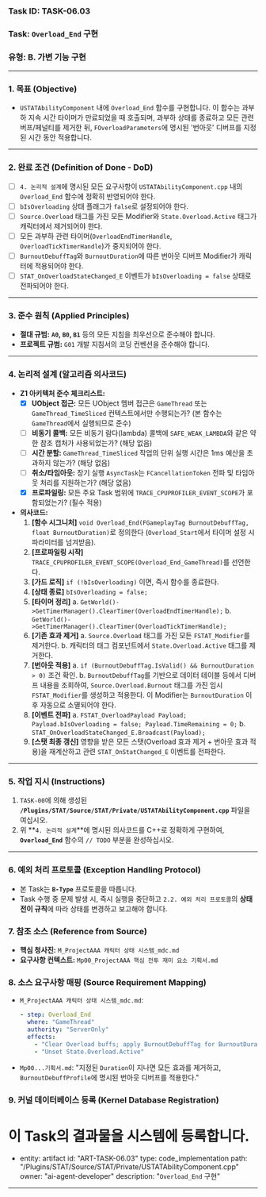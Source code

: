 ### **Task ID: TASK-06.03**
### **Task: `Overload_End` 구현**
### **유형: B. 가변 기능 구현**

---
### **1. 목표 (Objective)**
*   `USTATAbilityComponent` 내에 `Overload_End` 함수를 구현합니다. 이 함수는 과부하 지속 시간 타이머가 만료되었을 때 호출되며, 과부하 상태를 종료하고 모든 관련 버프/페널티를 제거한 뒤, `FOverloadParameters`에 명시된 '번아웃' 디버프를 지정된 시간 동안 적용합니다.

---
### **2. 완료 조건 (Definition of Done - DoD)**
- [ ] `4. 논리적 설계`에 명시된 모든 요구사항이 `USTATAbilityComponent.cpp` 내의 `Overload_End` 함수에 정확히 반영되어야 한다.
- [ ] `bIsOverloading` 상태 플래그가 `false`로 설정되어야 한다.
- [ ] `Source.Overload` 태그를 가진 모든 Modifier와 `State.Overload.Active` 태그가 캐릭터에서 제거되어야 한다.
- [ ] 모든 과부하 관련 타이머(`OverloadEndTimerHandle`, `OverloadTickTimerHandle`)가 중지되어야 한다.
- [ ] `BurnoutDebuffTag`와 `BurnoutDuration`에 따른 번아웃 디버프 Modifier가 캐릭터에 적용되어야 한다.
- [ ] `STAT_OnOverloadStateChanged_E` 이벤트가 `bIsOverloading = false` 상태로 전파되어야 한다.

---
### **3. 준수 원칙 (Applied Principles)**
*   **절대 규범:** **`A0`, `B0`, `B1`** 등의 모든 지침을 최우선으로 준수해야 합니다.
*   **프로젝트 규범:** `G01` 개발 지침서의 코딩 컨벤션을 준수해야 합니다.

---
### **4. 논리적 설계 (알고리즘 의사코드)**
*   **Z1 아키텍처 준수 체크리스트:**
    - [x] **UObject 접근:** 모든 UObject 멤버 접근은 `GameThread` 또는 `GameThread_TimeSliced` 컨텍스트에서만 수행되는가? (본 함수는 `GameThread`에서 실행되므로 준수)
    - [ ] **비동기 콜백:** 모든 비동기 람다(lambda) 콜백에 `SAFE_WEAK_LAMBDA`와 같은 약한 참조 캡처가 사용되었는가? (해당 없음)
    - [ ] **시간 분할:** `GameThread_TimeSliced` 작업의 단위 실행 시간은 1ms 예산을 초과하지 않는가? (해당 없음)
    - [ ] **취소/타임아웃:** 장기 실행 `AsyncTask`는 `FCancellationToken` 전파 및 타임아웃 처리를 지원하는가? (해당 없음)
    - [x] **프로파일링:** 모든 주요 Task 범위에 `TRACE_CPUPROFILER_EVENT_SCOPE`가 포함되었는가? (필수 적용)
*   **의사코드:**
    1.  **[함수 시그니처]** `void Overload_End(FGameplayTag BurnoutDebuffTag, float BurnoutDuration)`로 정의한다 (`Overload_Start`에서 타이머 설정 시 파라미터를 넘겨받음).
    2.  **[프로파일링 시작]** `TRACE_CPUPROFILER_EVENT_SCOPE(Overload_End_GameThread)`를 선언한다.
    3.  **[가드 로직]** `if (!bIsOverloading)` 이면, 즉시 함수를 종료한다.
    4.  **[상태 종료]** `bIsOverloading = false;`
    5.  **[타이머 정리]**
        a. `GetWorld()->GetTimerManager().ClearTimer(OverloadEndTimerHandle);`
        b. `GetWorld()->GetTimerManager().ClearTimer(OverloadTickTimerHandle);`
    6.  **[기존 효과 제거]**
        a. `Source.Overload` 태그를 가진 모든 `FSTAT_Modifier`를 제거한다.
        b. 캐릭터의 태그 컴포넌트에서 `State.Overload.Active` 태그를 제거한다.
    7.  **[번아웃 적용]**
        a. `if (BurnoutDebuffTag.IsValid() && BurnoutDuration > 0)` 조건 확인.
        b. `BurnoutDebuffTag`를 기반으로 데이터 테이블 등에서 디버프 내용을 조회하여, `Source.Overload.Burnout` 태그를 가진 임시 `FSTAT_Modifier`를 생성하고 적용한다. 이 Modifier는 `BurnoutDuration` 이후 자동으로 소멸되어야 한다.
    8.  **[이벤트 전파]**
        a. `FSTAT_OverloadPayload Payload; Payload.bIsOverloading = false; Payload.TimeRemaining = 0;`
        b. `STAT_OnOverloadStateChanged_E.Broadcast(Payload);`
    9.  **[스탯 최종 갱신]** 영향을 받은 모든 스탯(Overload 효과 제거 + 번아웃 효과 적용)을 재계산하고 관련 `STAT_OnStatChanged_E` 이벤트를 전파한다.

---
### **5. 작업 지시 (Instructions)**
1.  `TASK-00`에 의해 생성된 **`/Plugins/STAT/Source/STAT/Private/USTATAbilityComponent.cpp`** 파일을 여십시오.
2.  위 **`4. 논리적 설계`**에 명시된 의사코드를 C++로 정확하게 구현하여, **`Overload_End`** 함수의 `// TODO` 부분을 완성하십시오.

---
### **6. 예외 처리 프로토콜 (Exception Handling Protocol)**
*   본 Task는 **`B-Type`** 프로토콜을 따릅니다.
*   Task 수행 중 문제 발생 시, 즉시 실행을 중단하고 `2.2. 예외 처리 프로토콜`의 **상태 전이 규칙**에 따라 상태를 변경하고 보고해야 합니다.

### **7. 참조 소스 (Reference from Source)**
*   **핵심 청사진:** `M_ProjectAAA 캐릭터 상태 시스템_mdc.md`
*   **요구사항 컨텍스트:** `Mp00_ProjectAAA 핵심 전투 재미 요소 기획서.md`

### **8. 소스 요구사항 매핑 (Source Requirement Mapping)**
*   `M_ProjectAAA 캐릭터 상태 시스템_mdc.md`:
    ```yaml
    - step: Overload_End
      where: "GameThread"
      authority: "ServerOnly"
      effects:
        - "Clear Overload buffs; apply BurnoutDebuffTag for BurnoutDuration"
        - "Unset State.Overload.Active"
    ```
*   `Mp00...기획서.md`: "지정된 `Duration`이 지나면 모든 효과를 제거하고, `BurnoutDebuffProfile`에 명시된 번아웃 디버프를 적용한다."

### **9. 커널 데이터베이스 등록 (Kernel Database Registration)**
# 이 Task의 결과물을 시스템에 등록합니다.
- entity: artifact
  id: "ART-TASK-06.03"
  type: code_implementation
  path: "/Plugins/STAT/Source/STAT/Private/USTATAbilityComponent.cpp"
  owner: "ai-agent-developer"
  description: "`Overload_End` 구현"
---